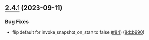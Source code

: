 ## [2.4.1](https://github.com/observeinc/terraform-aws-collection/compare/v2.4.0...v2.4.1) (2023-09-11)


### Bug Fixes

* flip default for invoke_snapshot_on_start to false ([#84](https://github.com/observeinc/terraform-aws-collection/issues/84)) ([8dcb990](https://github.com/observeinc/terraform-aws-collection/commit/8dcb990ff24a612733c76344880e0f56695462e9))



